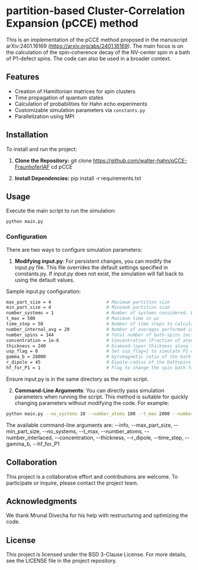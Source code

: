 
# partition-based Cluster-Correlation Expansion (pCCE) method

This is an implementation of the pCCE method proposed in the manuscript arXiv:2401.16169 (https://arxiv.org/abs/2401.16169). The main focus is on the calculation of the spin-coherence decay of the NV-center spin in a bath of P1-defect spins. The code can also be used in a broader context.


## Features

- Creation of Hamiltonian matrices for spin clusters
- Time propagation of quantum states
- Calculation of probabilities for Hahn echo experiments
- Customizable simulation parameters via `constants.py`
- Parallelization using MPI

## Installation

To install and run the project:

1. **Clone the Repository:**
git clone https://github.com/walter-hahn/pCCE-FraunhoferIAF cd pCCE

2. **Install Dependencies:**
pip install -r requirements.txt

## Usage

Execute the main script to run the simulation:

```bash
python main.py
```
### Configuration
There are two ways to configure simulation parameters:
1. **Modifying input.py**: For persistent changes, you can modify the input.py file. This file overrides the default settings specified in constants.py. If input.py does not exist, the simulation will fall back to using the default values.

Sample input.py configuration:
```bash
max_part_size = 4                     # Maximum partition size    
min_part_size = 4                     # Minimum partition size
number_systems = 1                    # Number of systems considered. Each system corresponds to a random spatial distribution of spins. MPI parallelization distributes theses systems among available cores.
t_max = 500                           # Maximum time in µs
time_step = 50                        # Number of time steps to calculate until t_max
number_internal_avg = 20              # Number of averages performed internally (Monte Carlo bath state sampling)
number_spins = 144                    # Total number of bath-spins included in the calculation       
concentration = 1e-6                  # Concentration (Fraction of atoms replaced by defects)
thickness = 240                       # Diamond-layer thickness along the z-direction in nm. The central spin is positioned at the center of the layer.
usp_flag = 0                          # Set usp_flag=1 to simulate P1-centers, usp_flag=0 to simulate electron spins in the bath.
gamma_b = 28000                       # Gyromagnetic ratio of the bath spins in MHz/T. Default is for electron spins.
r_dipole = 45                         # Dipole-radius of the bathspins defining the distance in which dipolar interactions between bath spins are considered.
hf_for_P1 = 1                         # Flag to change the spin bath from electron spins to P1 centres (use 0 for false, 1 for true).
```
Ensure input.py is in the same directory as the main script.

2. **Command-Line Arguments**: You can directly pass simulation parameters when running the script. This method is suitable for quickly changing parameters without modifying the code. For example:

```bash
python main.py --no_systems 10 --number_atoms 100 --t_max 2000 --number_interlaced 5 --max_size 20 --min_size 1 --concentration 1e-6 --thickness 5 --r_dipole 3 --time_step 50 --gamma_b 4 --hf_for_P1 1
```
The available command-line arguments are:
--info, --max_part_size, --min_part_size, --no_systems, --t_max, --number_atoms, --number_interlaced, --concentration, --thickness, --r_dipole, --time_step, --gamma_b, --hf_for_P1

## Collaboration
This project is a collaborative effort and contributions are welcome. To participate or inquire, please contact the project team.

## Acknowledgments
We thank Mrunal Divecha for his help with restructuring and optimizing the code. 

## License
This project is licensed under the BSD 3-Clause License. For more details, see the LICENSE file in the project repository.



